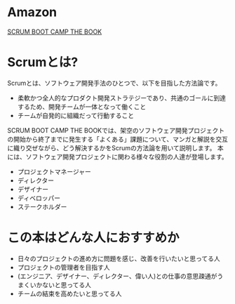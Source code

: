 # Amazon

[SCRUM BOOT CAMP THE BOOK](http://www.amazon.co.jp/SCRUM-BOOT-CAMP-THE-BOOK/dp/4798129712)

# Scrumとは?

Scrumとは、ソフトウェア開発手法のひとつで、以下を目指した方法論です。

- 柔軟かつ全人的なプロダクト開発ストラテジーであり、共通のゴールに到達するため、開発チームが一体となって働くこと
- チームが自発的に組織だって行動すること

SCRUM BOOT CAMP THE BOOKでは、架空のソフトウェア開発プロジェクトの開始から終了までに発生する「よくある」課題について、マンガと解説を交互に織り交ぜながら、どう解決するかをScrumの方法論を用いて説明します。
本には、ソフトウェア開発プロジェクトに関わる様々な役割の人達が登場します。

- プロジェクトマネージャー
- ディレクター
- デザイナー
- ディベロッパー
- ステークホルダー

# この本はどんな人におすすめか

- 日々のプロジェクトの進め方に問題を感じ、改善を行いたいと思ってる人
- プロジェクトの管理者を目指す人
- (エンジニア、デザイナー、ディレクター、偉い人)との仕事の意思疎通がうまくいかないと思ってる人
- チームの結束を高めたいと思ってる人
